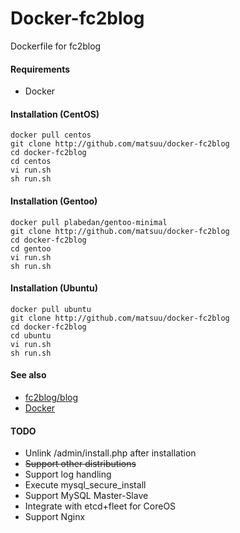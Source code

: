 Docker-fc2blog
==============

Dockerfile for fc2blog

#### Requirements

* Docker

#### Installation (CentOS)

    docker pull centos
    git clone http://github.com/matsuu/docker-fc2blog
    cd docker-fc2blog
    cd centos
    vi run.sh
    sh run.sh

#### Installation (Gentoo)

    docker pull plabedan/gentoo-minimal
    git clone http://github.com/matsuu/docker-fc2blog
    cd docker-fc2blog
    cd gentoo
    vi run.sh
    sh run.sh

#### Installation (Ubuntu)

    docker pull ubuntu
    git clone http://github.com/matsuu/docker-fc2blog
    cd docker-fc2blog
    cd ubuntu
    vi run.sh
    sh run.sh

#### See also

* [fc2blog/blog](https://github.com/fc2blog/blog)
* [Docker](https://www.docker.io/)

#### TODO

* Unlink /admin/install.php after installation
* ~~Support other distributions~~
* Support log handling
* Execute mysql_secure_install
* Support MySQL Master-Slave
* Integrate with etcd+fleet for CoreOS
* Support Nginx

